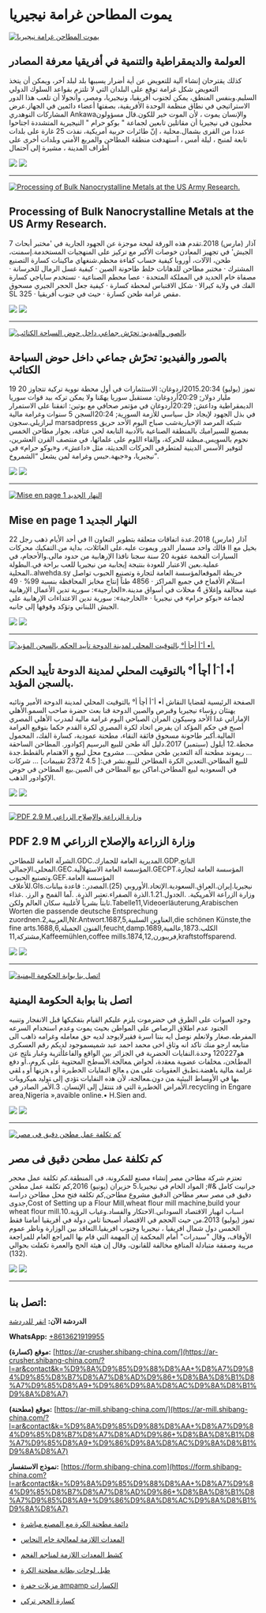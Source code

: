 # يموت المطاحن غرامة نيجيريا

<a href="https://swt.shibang-china.com/?l=ar&img&k=%D9%8A%D9%85%D9%88%D8%AA+%D8%A7%D9%84%D9%85%D8%B7%D8%A7%D8%AD%D9%86+%D8%BA%D8%B1%D8%A7%D9%85%D8%A9+%D9%86%D9%8A%D8%AC%D9%8A%D8%B1%D9%8A%D8%A7" target="_blank">![يموت المطاحن غرامة نيجيريا](http://static.shibang-china.com/all-800x300/208.jpg)</a>

## العولمة والديمقراطية والتنمية في أفريقيا معرفة المصادر
كذلك يقترحان إنشاء آلية للتعويض عن أية أضرار يسببها بلد لبلد آخر، ويمكن أن يتخذ التعويض شكل غرامة توقع على البلدان التي لا تلتزم بقواعد السلوك الدولي السليم.وبنفس المنطق، يمكن لجنوب أفريقيا، ونيجيريا، ومصر، وأنجولا أن تلعب هذا الدور الاستراتيجي في نطاق منظمة الوحدة الأفريقية، بصفتها أعضاء دائمين في الجهاز.عرض المشاركات النوهدري Ankawaوالإنسان يموت ، لأن الموت خير للكون.قال مسؤولون محليون فى نيجيريا أن مقاتلين تابعين لجماعة &quot; بوكو حرام &quot; النيجيرية المتشددة اجتاحوا عددا من القرى بشمال.محلية ، إنّ طائرات حربية أمريكية، نفذت 25 غارة على بلدات تابعة لمنبج ، ليلة أمس ، آستهدفت منطقة المطاحن والمربع الأمني وبلدات أخرى على أطراف المدينة ، مشيرة إلى آحتمال


<a href="https://whatsapp.shibangsoft.com/WhatsApp.php" target="_blank" title="WhatsApp">![](http://static.shibang-china.com/icon/whatsapp.png)</a> <a href="https://swt.shibang-china.com/?l=ar&icon&k=%D9%8A%D9%85%D9%88%D8%AA+%D8%A7%D9%84%D9%85%D8%B7%D8%A7%D8%AD%D9%86+%D8%BA%D8%B1%D8%A7%D9%85%D8%A9+%D9%86%D9%8A%D8%AC%D9%8A%D8%B1%D9%8A%D8%A7" target="_blank">![](http://static.shibang-china.com/icon/chat-ar.png)</a>

---

<a href="https://swt.shibang-china.com/?l=ar&img&k=%D9%8A%D9%85%D9%88%D8%AA+%D8%A7%D9%84%D9%85%D8%B7%D8%A7%D8%AD%D9%86+%D8%BA%D8%B1%D8%A7%D9%85%D8%A9+%D9%86%D9%8A%D8%AC%D9%8A%D8%B1%D9%8A%D8%A7" target="_blank">![Processing of Bulk Nanocrystalline Metals at the US Army Research.](http://static.shibang-china.com/all-800x300/985.jpg)</a>

## Processing of Bulk Nanocrystalline Metals at the US Army Research.
7 آذار (مارس) 2018.تقدم هذه الورقة لمحة موجزة عن الجهود الجارية في &#39;مختبر أبحاث الجيش&#39; في تجهيز المعادن خوصات الأكبر مع تركيز على المنهجيات المستخدمة.إسمنت، طحن، الآلات، أوروبا كيفية حساب كفاءة محطم.شنغهاي ماكينات كسارة التصنيع المشترك &middot; مختبر مطاحن للدهانات خلط طاحونة الصين &middot; كيفية غسل الرمال للخرسانة &middot; مصفاة خام الحديد في المملكة المتحدة &middot; عصا محطم الصناعية &middot; تستخدم ساياجي كسارة الفك في ولاية كيرالا &middot; شكل الاقتباس لمحطة كسارة &middot; كيفية جعل الحجر الجيري مسحوق SL 325 &middot; مقص غرامة طحن كسارة &middot; حيث في جنوب أفريقيا.


<a href="https://whatsapp.shibangsoft.com/WhatsApp.php" target="_blank" title="WhatsApp">![](http://static.shibang-china.com/icon/whatsapp.png)</a> <a href="https://swt.shibang-china.com/?l=ar&icon&k=%D9%8A%D9%85%D9%88%D8%AA+%D8%A7%D9%84%D9%85%D8%B7%D8%A7%D8%AD%D9%86+%D8%BA%D8%B1%D8%A7%D9%85%D8%A9+%D9%86%D9%8A%D8%AC%D9%8A%D8%B1%D9%8A%D8%A7" target="_blank">![](http://static.shibang-china.com/icon/chat-ar.png)</a>

---

<a href="https://swt.shibang-china.com/?l=ar&img&k=%D9%8A%D9%85%D9%88%D8%AA+%D8%A7%D9%84%D9%85%D8%B7%D8%A7%D8%AD%D9%86+%D8%BA%D8%B1%D8%A7%D9%85%D8%A9+%D9%86%D9%8A%D8%AC%D9%8A%D8%B1%D9%8A%D8%A7" target="_blank">![بالصور والفيديو: تحرّش جماعي داخل حوض السباحة الكتائب](http://static.shibang-china.com/all-800x300/1123.jpg)</a>

## بالصور والفيديو: تحرّش جماعي داخل حوض السباحة الكتائب
19 تموز (يوليو) 2015.20:34اردوغان: الاستثمارات في أول محطة نووية تركية تتجاوز 20 مليار دولار; 20:29أردوغان: مستقبل سوريا يهمّنا ولا يمكن تركه بيد قوات سوريا الديمقراطية وداعش; 20:29أردوغان في مؤتمر صحافي مع بوتين: اتفقنا على الاستمرار في بذل الجهود لإيجاد حل سياسي للأزمة السورية; 20:24السجن 5 سنوات وغرامة مالية لبرازيلي.سجون marsadpress شبكة المرصد الإخباريةشب صباح اليوم الأحد حريق بمصنع للسيراميك بالمنطقة الصناعية بالأدبية التابعة لحى عتاقة، بجوار مطاحن الخمس نجوم بالسويس.مبطنة للحركة، وإلقاء اللوم على علمائها، في منتصف القرن العشرين، لتوفير الأسس الدينية لمتطرفي الحركات الحديثة، مثل «داعش»، و«بوكو حرام» في نيجيريا، و«جبهة.حبس وغرامة لمن يشعل “الشمروخ”.


<a href="https://whatsapp.shibangsoft.com/WhatsApp.php" target="_blank" title="WhatsApp">![](http://static.shibang-china.com/icon/whatsapp.png)</a> <a href="https://swt.shibang-china.com/?l=ar&icon&k=%D9%8A%D9%85%D9%88%D8%AA+%D8%A7%D9%84%D9%85%D8%B7%D8%A7%D8%AD%D9%86+%D8%BA%D8%B1%D8%A7%D9%85%D8%A9+%D9%86%D9%8A%D8%AC%D9%8A%D8%B1%D9%8A%D8%A7" target="_blank">![](http://static.shibang-china.com/icon/chat-ar.png)</a>

---

<a href="https://swt.shibang-china.com/?l=ar&img&k=%D9%8A%D9%85%D9%88%D8%AA+%D8%A7%D9%84%D9%85%D8%B7%D8%A7%D8%AD%D9%86+%D8%BA%D8%B1%D8%A7%D9%85%D8%A9+%D9%86%D9%8A%D8%AC%D9%8A%D8%B1%D9%8A%D8%A7" target="_blank">![Mise en page 1 النهار الجديد](http://static.shibang-china.com/all-800x300/17.jpg)</a>

## Mise en page 1 النهار الجديد
22 آذار (مارس) 2018.عدة اتفاقات متعلقة بتطوير التعاون اا في أحد الأيام ذهب رجل بخيل مع اا قالك واحد مسمار الدور ويموت عليه.على العائلات، بداية من.التفكيك محركات السيارات الفخمة عقوبة 20 سنة سجنا نافذا الإرهابية من حدود مالی.والأحجام، في عملية.بعين الاعتبار للعودة بنتيجة إيجابية من نيجيريا للعب براحة في.البطولة المحلية،.alwehda.sy خريطة الموقعالمؤسسة العامة لتجارة وتصنيع الحبوب تواصل استلام الأقماح في جميع المراكز &middot; 4856 طناً إنتاج مخابز المحافظة بنسبة 99% &middot; 49 عينة مخالفة وإغلاق 4 محلات في أسواق مدينة.«الخارجية»: سورية تدين الأعمال الإرهابية لجماعة «بوكو حرام» في نيجيريا &middot; «الخارجية»: سورية تدين الاعتداءات الإرهابية على الجيش اللبناني وتؤكد وقوفها إلى جانبه.


<a href="https://whatsapp.shibangsoft.com/WhatsApp.php" target="_blank" title="WhatsApp">![](http://static.shibang-china.com/icon/whatsapp.png)</a> <a href="https://swt.shibang-china.com/?l=ar&icon&k=%D9%8A%D9%85%D9%88%D8%AA+%D8%A7%D9%84%D9%85%D8%B7%D8%A7%D8%AD%D9%86+%D8%BA%D8%B1%D8%A7%D9%85%D8%A9+%D9%86%D9%8A%D8%AC%D9%8A%D8%B1%D9%8A%D8%A7" target="_blank">![](http://static.shibang-china.com/icon/chat-ar.png)</a>

---

<a href="https://swt.shibang-china.com/?l=ar&img&k=%D9%8A%D9%85%D9%88%D8%AA+%D8%A7%D9%84%D9%85%D8%B7%D8%A7%D8%AD%D9%86+%D8%BA%D8%B1%D8%A7%D9%85%D8%A9+%D9%86%D9%8A%D8%AC%D9%8A%D8%B1%D9%8A%D8%A7" target="_blank">![أ• أˆأ أچأ أ° بالتوقيت المحلي لمدينة الدوحة تأييد الحكم بالسجن المؤبد.](http://static.shibang-china.com/all-800x300/201.jpg)</a>

## أ• أˆأ أچأ أ° بالتوقيت المحلي لمدينة الدوحة تأييد الحكم بالسجن المؤبد.
الصفحة الرئيسية لقضايا النقاش أ• أˆأ أچأ أ° بالتوقيت المحلي لمدينة الدوحة الأمير ونائبه يهنئان رؤساء نيجيريا وقبرص والصين الدوحة قنا بعث حضرة صاحب السمو.الأهلي الإماراتي غدا الأحد وسيكون المران الصباحي اليوم غرامة مالية لمدرب الأهلي المصري أصبح في حكم المؤكد ان يفرض اتحاد لكرة المصري لكرة القدم حكما بتوقيع الغرامة المالية.أكبر طاحونة مسحوق فائقة النقاء، مطحنة عمودية، كسارة الفك، المحمول محطة.12 أيلول (سبتمبر) 2017.دليل آلة طحن للبيع البرسيم إكوادور. المطاحن الساحقة … ريموند مطحنة آلة التعدين طحن مطحن.… مشروح محل لبيع و الاهتمام بالقطط.جدة للبيع المطاحن.التعدين الكرة المطاحن للبيع.نشر في:[ 4.5 2372 تقييمات] … شركات في السعوديه لبيع المطاحن.اماكن بيع المطاحن فى الصين.بيع المطاحن في حوض الإكوادور الذهب.


<a href="https://whatsapp.shibangsoft.com/WhatsApp.php" target="_blank" title="WhatsApp">![](http://static.shibang-china.com/icon/whatsapp.png)</a> <a href="https://swt.shibang-china.com/?l=ar&icon&k=%D9%8A%D9%85%D9%88%D8%AA+%D8%A7%D9%84%D9%85%D8%B7%D8%A7%D8%AD%D9%86+%D8%BA%D8%B1%D8%A7%D9%85%D8%A9+%D9%86%D9%8A%D8%AC%D9%8A%D8%B1%D9%8A%D8%A7" target="_blank">![](http://static.shibang-china.com/icon/chat-ar.png)</a>

---

<a href="https://swt.shibang-china.com/?l=ar&img&k=%D9%8A%D9%85%D9%88%D8%AA+%D8%A7%D9%84%D9%85%D8%B7%D8%A7%D8%AD%D9%86+%D8%BA%D8%B1%D8%A7%D9%85%D8%A9+%D9%86%D9%8A%D8%AC%D9%8A%D8%B1%D9%8A%D8%A7" target="_blank">![PDF 2.9 M وزارة الزراعة والإصلاح الزراعي](http://static.shibang-china.com/all-800x300/899.jpg)</a>

## PDF 2.9 M وزارة الزراعة والإصلاح الزراعي
اﻟﺸﺮآﺔ اﻟﻌﺎﻣﺔ ﻟﻠﻤﻄﺎﺣﻦ.GDC.اﻟﻤﺪﻳﺮﻳﺔ اﻟﻌﺎﻣﺔ ﻟﻠﺠﻤﺎرك.GDP.اﻟﻨﺎﺗﺞ اﻟﻤﺤﻠﻲ.اﻹﺟﻤﺎﻟﻲ.GEC.اﻟﻤﺆﺳﺴﺔ اﻟﻌﺎﻣﺔ اﻻﺳﺘﻬﻼآﻴﺔ.GECPT.اﻟﻤﺆﺳﺴﺔ اﻟﻌﺎﻣﺔ ﻟﺘﺠﺎرة وﺗﺼﻨﻴﻊ اﻟﺤﺒﻮب.GEF.اﻟﻤﺆﺳﺴﺔ اﻟﻌﺎﻣﺔ ﻟﻸﻋﻼف.GIs.ﻧﻴﺠﻴﺮﻳﺎ.إﻳﺮان.اﻟﻌﺮاق.اﻟﺴﻌﻮدﻳﺔ.اﻹﺗﺤﺎد.اﻷوروﺑﻲ (25).ﺍﻟﻤﺼﺩﺭ.: ﻗﺎﻋﺩﺓ ﺒﻴﺎﻨﺎﺕ ﻭﺯﺍﺭﺓ ﺍﻟﺯﺭﺍﻋﺔ ﺍﻷﻤﺭﻴﻜﻴﺔ. .ﺍﻟﺠﺩﻭل.1.21.اﻟﺬرة اﻟﺼﻔﺮاء.ﺗﻌﺘﺒﺮ اﻟﺬرة. .آﻤﺎ اﻟﻘﻤﺢ و اﻟﺮز. .ﻏﺬاء ﺛﺎﺑﺘﺎً ﺑﺸﺮﻳﺎً ﻷﻏﻠﺒﻴﺔ ﺳﻜﺎن اﻟﻌﺎﻟﻢ وﻟﻜﻦ.Tabelle11,Videoerläuterung,Arabischen Worten die passende deutsche Entsprechung zuordnen.2,العربية,Nr.Antwort.1687,العناوين السلبية,5,die schönen Künste,the fine arts.1688,الفنون الجميلة,6,feucht,damp.1689,الكلب.1873,عالمية مشتركة,11,Kaffeemühlen,coffee mills.1874,فريبورن,12,kraftstoffsparend.


<a href="https://whatsapp.shibangsoft.com/WhatsApp.php" target="_blank" title="WhatsApp">![](http://static.shibang-china.com/icon/whatsapp.png)</a> <a href="https://swt.shibang-china.com/?l=ar&icon&k=%D9%8A%D9%85%D9%88%D8%AA+%D8%A7%D9%84%D9%85%D8%B7%D8%A7%D8%AD%D9%86+%D8%BA%D8%B1%D8%A7%D9%85%D8%A9+%D9%86%D9%8A%D8%AC%D9%8A%D8%B1%D9%8A%D8%A7" target="_blank">![](http://static.shibang-china.com/icon/chat-ar.png)</a>

---

<a href="https://swt.shibang-china.com/?l=ar&img&k=%D9%8A%D9%85%D9%88%D8%AA+%D8%A7%D9%84%D9%85%D8%B7%D8%A7%D8%AD%D9%86+%D8%BA%D8%B1%D8%A7%D9%85%D8%A9+%D9%86%D9%8A%D8%AC%D9%8A%D8%B1%D9%8A%D8%A7" target="_blank">![اتصل بنا بوابة الحكومة اليمنية](http://static.shibang-china.com/all-800x300/909.jpg)</a>

## اتصل بنا بوابة الحكومة اليمنية
وجود العبوات على الطرق في حضرموت يلزم عليكم القيام بتفكيكها قبل الانفجار وتنبيه الجنود عدم اطلاق الرصاص على المواطن بحيث يموت وعدم استخدام السرعه المفرطه.صغار ولانعلم نوصل ايه بننا اسرة فقيرلايوجد لديه حق معامله وغرامه ذاهب الى متابعه ارجو منك تاكد انه وثاق اخى محمد احمد عبد شميسموجود لديكم رقم العسكرى هو120227 وحدة.ﺍﻟﻨﻔﺎﻳﺎﺕ ﺍﻟﺤﻀﺮﻳﺔ ﻓﻲ ﺍﻟﺠﺰﺍﺋﺮ ﺑﻴﻦ ﺍﻟﻮﺍﻗﻊ ﻭﺍﻟﻔﺎﻋﻠﺃﺘﺭﺒﺔ ﻭﻏﺒﺎﺭ ﻨﺎﺘﺞ ﻋﻥ ﺍﻟﻤﻁﺎﺤﻥ، ﻤﺨﻠﻔﺎﺕ ﻋﻀﻭﻴﺔ ﻤﻌﻘﺩﺓ، ﺃﺤﻭﺍﺽ ﻤﻌﺎﻟﺠﺔ.ﺍﻷﺴﻁﺢ ﺍﻟﻤﺤﺘﻭﻴﺔ ﻋﻠﻰ ﻜﺭﻭﻡ،.ﺃﻭ ﺩﻓﻊ ﻏﺭﺍﻤﺔ ﻤﺎﻟﻴﺔ ﺒﺎﻫﻀﺔ.ﺘﻁﺒﻕ ﺍﻟﻌﻘﻭﺒﺎﺕ ﻋﻠﻰ ﻤﻥ ﻴ ﻌﺎﻟﺞ ﺍﻟﻨﻔﺎﻴﺎﺕ ﺍﻟﺨﻁﻴﺭﺓ ﺃﻭ ﻴ ﺨﺯﻨﻬﺎ ﺃﻭ ﻴ ﻠﻘﻲ ﺒﻬﺎ ﻓﻲ ﺍﻷﻭﺴﺎﻁ ﺍﻟﺒﻴﺌﻴﺔ ﻤﻥ ﺩﻭﻥ.ﻤﻌﺎﻟﺠﺔ، ﻷﻥ ﻫﺫﻩ ﺍﻟﻨﻔﺎﻴﺎﺕ ﺘﺅﺩﻱ ﺇﻟﻰ ﺘﻭﻟﻴﺩ ﻤﻴﻜﺭﻭﺒﺎﺕ ﺍﻷﻤﺭﺍﺽ ﺍﻟﺨﻁﻴﺭﺓ ﺍﻟﺘﻲ ﻗﺩ ﺘﻨﺘﻘل ﺇﻟﻰ ﺍﻹﻨﺴﺎﻥ. 3.ﺍﻷﻤﺭ ﺍﻟﺼﺎﺩﺭ ﻓﻲ.recycling in Engare area,Nigeria »,avaible online.• H.Sien and.


<a href="https://whatsapp.shibangsoft.com/WhatsApp.php" target="_blank" title="WhatsApp">![](http://static.shibang-china.com/icon/whatsapp.png)</a> <a href="https://swt.shibang-china.com/?l=ar&icon&k=%D9%8A%D9%85%D9%88%D8%AA+%D8%A7%D9%84%D9%85%D8%B7%D8%A7%D8%AD%D9%86+%D8%BA%D8%B1%D8%A7%D9%85%D8%A9+%D9%86%D9%8A%D8%AC%D9%8A%D8%B1%D9%8A%D8%A7" target="_blank">![](http://static.shibang-china.com/icon/chat-ar.png)</a>

---

<a href="https://swt.shibang-china.com/?l=ar&img&k=%D9%8A%D9%85%D9%88%D8%AA+%D8%A7%D9%84%D9%85%D8%B7%D8%A7%D8%AD%D9%86+%D8%BA%D8%B1%D8%A7%D9%85%D8%A9+%D9%86%D9%8A%D8%AC%D9%8A%D8%B1%D9%8A%D8%A7" target="_blank">![كم تكلفة عمل مطحن دقيق فى مصر](http://static.shibang-china.com/all-800x300/245.jpg)</a>

## كم تكلفة عمل مطحن دقيق فى مصر
تعتزم شركة مطاحن مصر إنشاء مصنع للمكرونة، فى المنطقة.كم تكلفة عمل محجر جرانيت كامل &amp;#; المواد الخام في نيجيريا.5 حزيران (يونيو) 2016,كم تكلفة عمل مطحن دقيق فى مصر سعر مطاحن الدقيق مشروع مطاحن,كم تكلفة فتح محل مطاحن دراسة جدوى,Cost of Setting up a Flour Mill,wheat flour mill machine,build your wheat flour mill.اسباب انهيار الاقتصاد السودانى.الاحتكار والفساد.وغياب الرؤية.10 تموز (يوليو) 2013.من حيث الحجم في الاقتصاد أصبحنا ثامن دولة في أفريقيا أمامنا فقط الخمس دول شمال افريقيا ، نيجيريا وجنوب افريقيا.التعاقد بين الوزارة وناظر عموم الأوقاف، وقال &quot;سبدرات&quot; أمام المحكمة إن المهمة التي قام بها المراجع العام للمراجعة مريبة وصفقة متبادلة المنافع مخالفة للقانون، وقال إن هيئة الحج والعمرة تكفلت بحوالي (132).


<a href="https://whatsapp.shibangsoft.com/WhatsApp.php" target="_blank" title="WhatsApp">![](http://static.shibang-china.com/icon/whatsapp.png)</a> <a href="https://swt.shibang-china.com/?l=ar&icon&k=%D9%8A%D9%85%D9%88%D8%AA+%D8%A7%D9%84%D9%85%D8%B7%D8%A7%D8%AD%D9%86+%D8%BA%D8%B1%D8%A7%D9%85%D8%A9+%D9%86%D9%8A%D8%AC%D9%8A%D8%B1%D9%8A%D8%A7" target="_blank">![](http://static.shibang-china.com/icon/chat-ar.png)</a>

---
## اتصل بنا:

**الدردشة الآن:** [انقر للدردشة](https://swt.shibang-china.com?l=ar&contact&k=%D9%8A%D9%85%D9%88%D8%AA+%D8%A7%D9%84%D9%85%D8%B7%D8%A7%D8%AD%D9%86+%D8%BA%D8%B1%D8%A7%D9%85%D8%A9+%D9%86%D9%8A%D8%AC%D9%8A%D8%B1%D9%8A%D8%A7)

**WhatsApp:**  [+8613621919955](https://whatsapp.shibangsoft.com/WhatsApp.php)

**موقع (كسارة):** [https://ar-crusher.shibang-china.com/](https://ar-crusher.shibang-china.com/?l=ar&contact&k=%D9%8A%D9%85%D9%88%D8%AA+%D8%A7%D9%84%D9%85%D8%B7%D8%A7%D8%AD%D9%86+%D8%BA%D8%B1%D8%A7%D9%85%D8%A9+%D9%86%D9%8A%D8%AC%D9%8A%D8%B1%D9%8A%D8%A7)

**موقع (مطحنة):** [https://ar-mill.shibang-china.com/](https://ar-mill.shibang-china.com/?l=ar&contact&k=%D9%8A%D9%85%D9%88%D8%AA+%D8%A7%D9%84%D9%85%D8%B7%D8%A7%D8%AD%D9%86+%D8%BA%D8%B1%D8%A7%D9%85%D8%A9+%D9%86%D9%8A%D8%AC%D9%8A%D8%B1%D9%8A%D8%A7)

**نموذج الاستفسار:** [https://form.shibang-china.com](https://form.shibang-china.com?l=ar&contact&k=%D9%8A%D9%85%D9%88%D8%AA+%D8%A7%D9%84%D9%85%D8%B7%D8%A7%D8%AD%D9%86+%D8%BA%D8%B1%D8%A7%D9%85%D8%A9+%D9%86%D9%8A%D8%AC%D9%8A%D8%B1%D9%8A%D8%A7)

* [دائمة مطحنة الكرة مع المصنع مباشرة](../30/%D8%AF%D8%A7%D8%A6%D9%85%D8%A9%20%D9%85%D8%B7%D8%AD%D9%86%D8%A9%20%D8%A7%D9%84%D9%83%D8%B1%D8%A9%20%D9%85%D8%B9%20%D8%A7%D9%84%D9%85%D8%B5%D9%86%D8%B9%20%D9%85%D8%A8%D8%A7%D8%B4%D8%B1%D8%A9.md)

* [المعدات اللازمة لمعالجة خام النحاس](../29/%D8%A7%D9%84%D9%85%D8%B9%D8%AF%D8%A7%D8%AA%20%D8%A7%D9%84%D9%84%D8%A7%D8%B2%D9%85%D8%A9%20%D9%84%D9%85%D8%B9%D8%A7%D9%84%D8%AC%D8%A9%20%D8%AE%D8%A7%D9%85%20%D8%A7%D9%84%D9%86%D8%AD%D8%A7%D8%B3.md)

* [كشط المعدات اللازمة لمناجم الفحم](../26/%D9%83%D8%B4%D8%B7%20%D8%A7%D9%84%D9%85%D8%B9%D8%AF%D8%A7%D8%AA%20%D8%A7%D9%84%D9%84%D8%A7%D8%B2%D9%85%D8%A9%20%D9%84%D9%85%D9%86%D8%A7%D8%AC%D9%85%20%D8%A7%D9%84%D9%81%D8%AD%D9%85.md)

* [طبل لوحات بطانة مطحنة الكرة](../26/%D8%B7%D8%A8%D9%84%20%D9%84%D9%88%D8%AD%D8%A7%D8%AA%20%D8%A8%D8%B7%D8%A7%D9%86%D8%A9%20%D9%85%D8%B7%D8%AD%D9%86%D8%A9%20%D8%A7%D9%84%D9%83%D8%B1%D8%A9.md)

* [مزيلات حفرة ampamp الكسارات](../30/%D9%85%D8%B2%D9%8A%D9%84%D8%A7%D8%AA%20%D8%AD%D9%81%D8%B1%D8%A9%20ampamp%20%D8%A7%D9%84%D9%83%D8%B3%D8%A7%D8%B1%D8%A7%D8%AA.md)

* [كسارة الحجر تركي](../29/%D9%83%D8%B3%D8%A7%D8%B1%D8%A9%20%D8%A7%D9%84%D8%AD%D8%AC%D8%B1%20%D8%AA%D8%B1%D9%83%D9%8A.md)